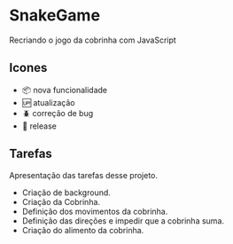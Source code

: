 # SnakeGame
Recriando o jogo da cobrinha com JavaScript

## Icones

-  :package: nova funcionalidade
-  :up:  atualização
-  :beetle:  correção de bug
-  :checkered_flag:  release
##  Tarefas

Apresentação das tarefas desse projeto.



- Criação de background.
- Criação da Cobrinha.
- Definição dos movimentos da cobrinha.
- Definição das direções e impedir que a cobrinha suma.
- Criação do alimento da cobrinha.


